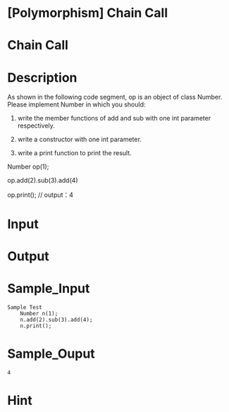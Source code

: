 # [Polymorphism] Chain Call

# Chain Call

# Description
 As shown in the following code segment, op is an object of class Number. Please implement Number in which you should:

1.    write the member functions of add and sub with one int parameter respectively.

2.    write a constructor with one int parameter.

3.    write a print function to print the result.

 

Number op(1);

op.add(2).sub(3).add(4)

op.print();   // output：4

# Input


# Output


# Sample_Input
```
Sample Test
    Number n(1);
    n.add(2).sub(3).add(4);
    n.print();

```

# Sample_Ouput
```
4
```

# Hint


